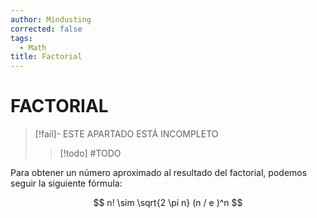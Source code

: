 ```yaml
---
author: Mindusting
corrected: false
tags:
  - Math
title: Factorial
---
```


# FACTORIAL

> [!fail]- ESTE APARTADO ESTÁ INCOMPLETO
> > [!todo] #TODO

Para obtener un número aproximado al resultado del factorial, podemos seguir la siguiente fórmula:

$$
n! \sim \sqrt{2 \pi n} (n / e )^n
$$
